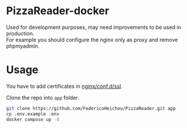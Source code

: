 # PizzaReader-docker
Used for development purposes, may need improvements to be used in production.  
For example you should configure the nginx only as proxy and remove phpmyadmin.  

# Usage
You have to add certificates in [nginx/conf.d/ssl](nginx/conf.d/ssl).

Clone the repo into `app` folder.
```bash
git clone https://github.com/FedericoHeichou/PizzaReader.git app
cp .env.example .env
docker compose up -d
```
